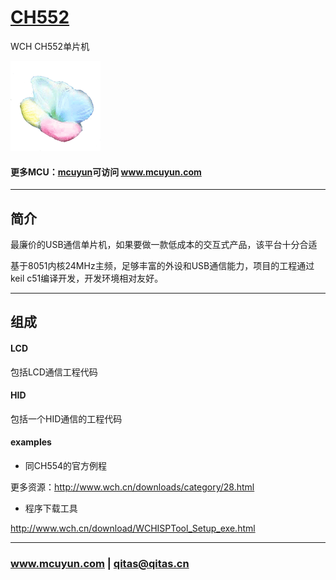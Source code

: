 ﻿# [CH552](https://github.com/mcuyun/CH552) 

WCH CH552单片机

[![sites](mcuyun/mcuyun.png)](http://www.mcuyun.com)

#### 更多MCU：[mcuyun](https://github.com/mcuyun/whyme)可访问 www.mcuyun.com

---

## 简介

最廉价的USB通信单片机，如果要做一款低成本的交互式产品，该平台十分合适

基于8051内核24MHz主频，足够丰富的外设和USB通信能力，项目的工程通过keil c51编译开发，开发环境相对友好。

---

## 组成

#### LCD

包括LCD通信工程代码

#### HID

包括一个HID通信的工程代码

#### examples

- 同CH554的官方例程

更多资源：http://www.wch.cn/downloads/category/28.html

- 程序下载工具

http://www.wch.cn/download/WCHISPTool_Setup_exe.html

---

###  www.mcuyun.com   |    qitas@qitas.cn